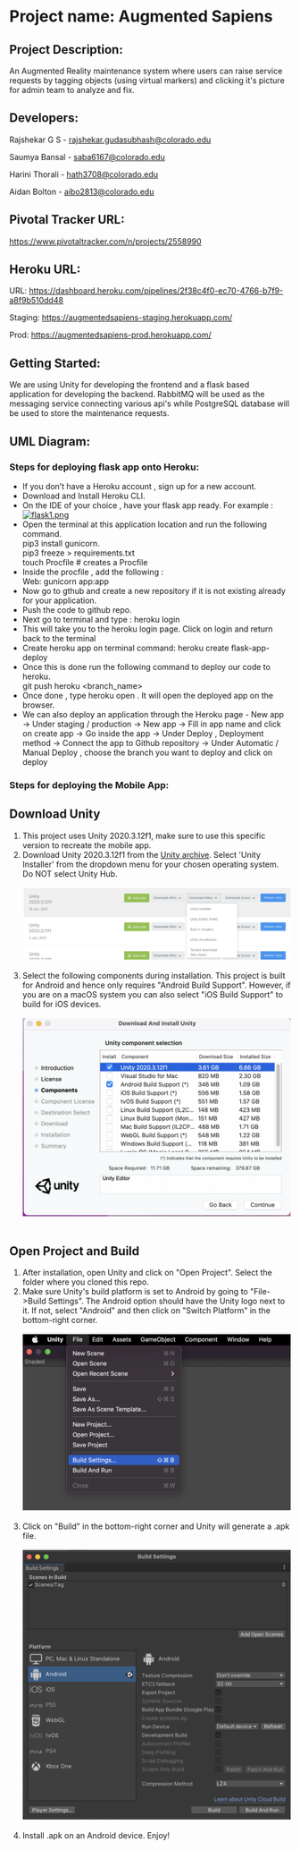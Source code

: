 # Project name: Augmented Sapiens 
## Project Description: 
An Augmented Reality maintenance system where users can raise service requests by tagging objects (using virtual markers) and clicking it's picture for admin team to analyze and fix.

## Developers: 
Rajshekar G S - rajshekar.gudasubhash@colorado.edu

Saumya Bansal - saba6167@colorado.edu

Harini Thorali - hath3708@colorado.edu

Aidan Bolton - aibo2813@colorado.edu

## Pivotal Tracker URL: 
https://www.pivotaltracker.com/n/projects/2558990 

## Heroku URL: 
URL: https://dashboard.heroku.com/pipelines/2f38c4f0-ec70-4766-b7f9-a8f9b510dd48

Staging: https://augmentedsapiens-staging.herokuapp.com/ 

Prod: https://augmentedsapiens-prod.herokuapp.com/

## Getting Started:
We are using Unity for developing the frontend and a flask based application for developing the backend. RabbitMQ will be used as the messaging service connecting various api's while PostgreSQL database will be used to store the maintenance requests.

## UML Diagram:

### Steps for deploying flask app onto Heroku:
- If you don’t have a Heroku account , sign up for a new account.
- Download and Install Heroku CLI.
- On the IDE of your choice , have your flask app ready. For example : <br>
[![flask1.png](https://i.postimg.cc/J0BZZ1s2/flask1.png)](https://postimg.cc/kRq2dPFQ)
- Open the terminal at this application location and run the following command. <br>
  pip3 install gunicorn.<br>
  pip3 freeze > requirements.txt <br>
  touch Procfile # creates a Procfile <br>
- Inside the procfile , add the following :<br>
  Web: gunicorn app:app
- Now go to gthub and create a new repository if it is not existing already for your application.
- Push the code to github repo.
- Next go to terminal and type : heroku login
- This will take you to the heroku login page. Click on login and return back to the terminal
- Create heroku app on terminal command: heroku create flask-app-deploy
- Once this is done run the following command to deploy our code to heroku.<br>
  git push heroku <branch_name>
- Once done , type heroku open . It will open the deployed app on the browser.
- We can also deploy an application through the Heroku page - New app → Under staging / production → New app → Fill in app name and click on create app → Go inside the app → Under Deploy , Deployment method → Connect the app to Github repository → Under Automatic / Manual Deploy , choose the branch you want to deploy and click on deploy


### Steps for deploying the Mobile App:

## Download Unity

1. This project uses Unity 2020.3.12f1, make sure to use this specific version to recreate the mobile app.
2. Download Unity 2020.3.12f1 from the [Unity archive](https://unity3d.com/get-unity/download/archive). Select 'Unity Installer' from the dropdown menu for your chosen operating system. Do NOT select Unity Hub. <br><br> 
 ![image](Images/Download_Unity.png) <br><br>
3. Select the following components during installation. This project is built for Android and hence only requires "Android Build Support". However, if you are on a macOS system you can also select "iOS Build Support" to build for iOS devices. <br><br>
![image](Images/component_selection.png) <br><br>

## Open Project and Build

1. After installation, open Unity and click on "Open Project". Select the folder where you cloned this repo.
2. Make sure Unity's build platform is set to Android by going to "File->Build Settings". The Android option should have the Unity logo next to it. If not, select "Android" and then click on "Switch Platform" in the bottom-right corner. <br><br>
   ![image](Images/build_settings.png) <br><br>
3. Click on "Build" in the bottom-right corner and Unity will generate a .apk file. <br><br>
   ![image](Images/build.png) <br><br>
4. Install .apk on an Android device. Enjoy!




			
